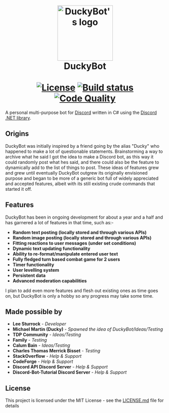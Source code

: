 <h1 align="center">
    <img src="https://i.imgur.com/QUihDfL.jpg" alt="DuckyBot's logo" width="175"/>
    <br>
    DuckyBot
    <br>
    <br>
    <a href="https://github.com/leestoge/DuckyBot/blob/master/LICENSE"><img src="https://img.shields.io/badge/license-MIT-blue.svg" alt="License" style="max-width:100%;"></a>
    <a href="https://ci.appveyor.com/project/leestoge/duckybot"><img src="https://ci.appveyor.com/api/projects/status/kd612i4wy06xx57u?svg=true" alt="Build status" style="max-width:100%;"></a>
<a href="https://www.codacy.com/app/leestoge/DuckyBot?utm_source=github.com&amp;utm_medium=referral&amp;utm_content=leestoge/DuckyBot&amp;utm_campaign=Badge_Grade"><img src="https://api.codacy.com/project/badge/Grade/6b7761cca392400aafb6cb0d41e08aea" alt="Code Quality" style="max-width:100%;"></a>
</h1>

A personal multi-purpose bot for [Discord](https://discordapp.com/ "Discord's Homepage") written in C# using the [Discord .NET library](https://github.com/RogueException/Discord.Net).

## Origins
DuckyBot was initially inspired by a friend going by the alias "Ducky" who happened to make a lot of questionable statements. Brainstorming a way to archive what he said I got the idea to make a Discord bot, as this way it could randomly post what hes said, and there could also be the feature to dynamically add to the list of things to post. These ideas of features grew and grew until eventually DuckyBot outgrew its originally envisioned purpose and began to be more of a generic bot full of widely appreciated and accepted features, albeit with its still existing crude commands that started it off.
## Features
 DuckyBot has been in ongoing development for about a year and a half and has garnered a lot of features in that time, such as:-

* **Random text posting (locally stored and through various APIs)**
* **Random image posting (locally stored and through various APIs)**
* **Fitting reactions to user messages (under set conditions)**
* **Dynamic text updating functionality**
* **Ability to re-format/manipulate entered user text**
* **Fully fledged turn based combat game for 2 users**
* **Timer functionality**
* **User levelling system**
* **Persistent data**
* **Advanced moderation capabilities**

I plan to add even more features and flesh out existing ones as time goes on, but DuckyBot is only a hobby so any progress may take some time.

## Made possible by

* **Lee Sturrock** - *Developer*
* **Michael Martin (Ducky)** - *Spawned the idea of DuckyBot/Ideas/Testing*
* **TDP Community** - *Ideas/Testing*
* **Family** - *Testing*
* **Calum Bain** - *Ideas/Testing*
* **Charles Thomas Merrick Bisset** - *Testing*
* **StackOverflow** - *Help & Support*
* **CodeForge** - *Help & Support*
* **Discord API Discord Server** - *Help & Support*
* **Discord-Bot-Tutorial Discord Server** - *Help & Support*

## License

This project is licensed under the MIT License - see the [LICENSE.md](https://github.com/leestoge/DuckyBot/blob/master/LICENSE) file for details
